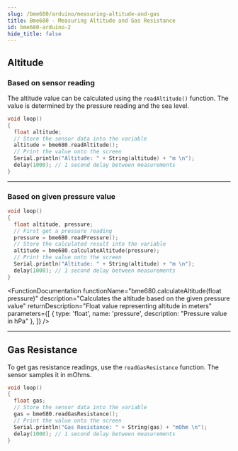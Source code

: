 ```yaml
---
slug: /bme680/arduino/measuring-altitude-and-gas
title: Bme680 - Measuring Altitude and Gas Resistance
id: bme680-arduino-2
hide_title: false
---
```


## Altitude
### Based on sensor reading
The altitude value can be calculated using the `readAltitude()` function. The value is determined by the pressure reading and the sea level.

```cpp
void loop()
{
  float altitude;
  // Store the sensor data into the variable
  altitude = bme680.readAltitude();
  // Print the value onto the screen
  Serial.println("Altitude: " + String(altitude) + "m \n");
  delay(1000); // 1 second delay between measurements
}
```
<CenteredImage src="/img/bme680/bme680_altitude.png" alt="Serial monitor humidity readings" caption="Serial monitor" width="100%" />

<FunctionDocumentation
  functionName="bme680.readAltitude()"
  description="Calculates the altitude by taking the pressure reading"
  returnDescription="Float value of altitude in meters"
  parameters={[]}
/>

---

### Based on given pressure value

```cpp
void loop()
{
  float altitude, pressure;
  // First get a pressure reading
  pressure = bme680.readPressure();
  // Store the calculated result into the variable
  altitude = bme680.calculateAltitude(pressure);
  // Print the value onto the screen
  Serial.println("Altitude: " + String(altitude) + "m \n");
  delay(1000); // 1 second delay between measurements
}
```

<FunctionDocumentation
  functionName="bme680.calculateAltitude(float pressure)"
  description="Calculates the altitude based on the given pressure value"
  returnDescription="Float value representing altitude in meters"
  parameters={[
  { type: 'float', name: 'pressure', description: "Pressure value in hPa" },
  ]}
/>

---

## Gas Resistance

To get gas resistance readings, use the `readGasResistance` function. The sensor samples it in mOhms.

```cpp
void loop()
{
  float gas;
  // Store the sensor data into the variable
  gas = bme680.readGasResistance();
  // Print the value onto the screen
  Serial.println("Gas Resistance: " + String(gas) + "mOhm \n");
  delay(1000); // 1 second delay between measurements
}
```

<CenteredImage src="/img/bme680/bme680_gas.png" alt="Serial monitor pressure readings" caption="Serial monitor" width="100%" />

<FunctionDocumentation
  functionName="bme680.readGasResistance()"
  description="Reads the value from the sensor and returns the scaled mOhm value"
  returnDescription="Float value of the gas resistance in mOhms"
  parameters={[]}
/>